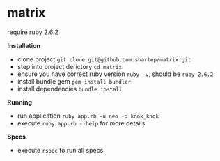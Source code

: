 # matrix

require ruby 2.6.2

**Installation**
- clone project ``git clone git@github.com:shartep/matrix.git``
- step into project derictory ``cd matrix``
- ensure you have correct ruby version ``ruby -v``, should be ``ruby 2.6.2``
- install bundle gem ``gem install bundler``
- install dependencies ``bundle install``

**Running**
- run application ``ruby app.rb -u neo -p knok_knok``
- execute ``ruby app.rb --help`` for more details

**Specs**
- execute ``rspec`` to run all specs
